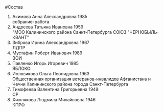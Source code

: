 #Состав
1. Акимова Анна Александровна 1985   
    собрание-работа
2. Андреева Татьяна Ивановна 1959   
    "МОО Калининского района Санкт-Петербурга СОЮЗ "ЧЕРНОБЫЛЬ- КВАНТ"
3. Зиброва Ирина Александровна 1967   
    ЛДПР
4. Мустафин Роберт Иванович 1989   
    ВОИ
5. Павленко Игорь Игоревич 1985   
    ЯБЛОКО
6. Иоловикова Ольга Леонидовна 1963   
    Общественная организация ветеранов-инвалидов Афганистана и Чечни Калининского района города Санкт-Петербурга
7. Тимофеева Валентина Григорьевна 1949   
    СР
8. Хижнякова Людмила Михайловна 1946   
    КПРФ
